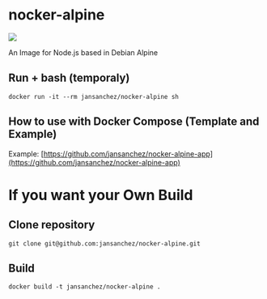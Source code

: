 # **nocker-alpine**

[![](https://images.microbadger.com/badges/image/jansanchez/nocker-alpine.svg)](https://microbadger.com/images/jansanchez/nocker-alpine "Get your own image badge on microbadger.com")

An Image for Node.js based in Debian Alpine

## Run + bash (temporaly)
```
docker run -it --rm jansanchez/nocker-alpine sh
```

## How to use with Docker Compose (Template and Example)

Example: [https://github.com/jansanchez/nocker-alpine-app](https://github.com/jansanchez/nocker-alpine-app)

# **If you want your Own Build**

## Clone repository
```
git clone git@github.com:jansanchez/nocker-alpine.git
```

## Build
```
docker build -t jansanchez/nocker-alpine .
```
